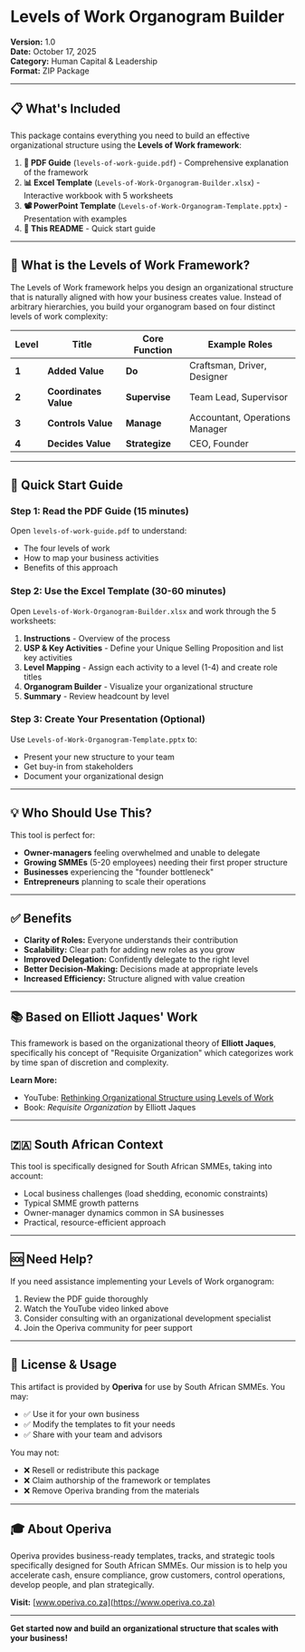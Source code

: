 # Levels of Work Organogram Builder

**Version:** 1.0  
**Date:** October 17, 2025  
**Category:** Human Capital & Leadership  
**Format:** ZIP Package

---

## 📋 What's Included

This package contains everything you need to build an effective organizational structure using the **Levels of Work framework**:

1. **📄 PDF Guide** (`levels-of-work-guide.pdf`) - Comprehensive explanation of the framework
2. **📊 Excel Template** (`Levels-of-Work-Organogram-Builder.xlsx`) - Interactive workbook with 5 worksheets
3. **📽️ PowerPoint Template** (`Levels-of-Work-Organogram-Template.pptx`) - Presentation with examples
4. **📖 This README** - Quick start guide

---

## 🎯 What is the Levels of Work Framework?

The Levels of Work framework helps you design an organizational structure that is naturally aligned with how your business creates value. Instead of arbitrary hierarchies, you build your organogram based on four distinct levels of work complexity:

| Level | Title | Core Function | Example Roles |
|-------|-------|---------------|---------------|
| **1** | **Added Value** | **Do** | Craftsman, Driver, Designer |
| **2** | **Coordinates Value** | **Supervise** | Team Lead, Supervisor |
| **3** | **Controls Value** | **Manage** | Accountant, Operations Manager |
| **4** | **Decides Value** | **Strategize** | CEO, Founder |

---

## 🚀 Quick Start Guide

### **Step 1: Read the PDF Guide** (15 minutes)

Open `levels-of-work-guide.pdf` to understand:
- The four levels of work
- How to map your business activities
- Benefits of this approach

### **Step 2: Use the Excel Template** (30-60 minutes)

Open `Levels-of-Work-Organogram-Builder.xlsx` and work through the 5 worksheets:

1. **Instructions** - Overview of the process
2. **USP & Key Activities** - Define your Unique Selling Proposition and list key activities
3. **Level Mapping** - Assign each activity to a level (1-4) and create role titles
4. **Organogram Builder** - Visualize your organizational structure
5. **Summary** - Review headcount by level

### **Step 3: Create Your Presentation** (Optional)

Use `Levels-of-Work-Organogram-Template.pptx` to:
- Present your new structure to your team
- Get buy-in from stakeholders
- Document your organizational design

---

## 💡 Who Should Use This?

This tool is perfect for:

- **Owner-managers** feeling overwhelmed and unable to delegate
- **Growing SMMEs** (5-20 employees) needing their first proper structure
- **Businesses** experiencing the "founder bottleneck"
- **Entrepreneurs** planning to scale their operations

---

## ✅ Benefits

- **Clarity of Roles:** Everyone understands their contribution
- **Scalability:** Clear path for adding new roles as you grow
- **Improved Delegation:** Confidently delegate to the right level
- **Better Decision-Making:** Decisions made at appropriate levels
- **Increased Efficiency:** Structure aligned with value creation

---

## 📚 Based on Elliott Jaques' Work

This framework is based on the organizational theory of **Elliott Jaques**, specifically his concept of "Requisite Organization" which categorizes work by time span of discretion and complexity.

**Learn More:**
- YouTube: [Rethinking Organizational Structure using Levels of Work](https://youtu.be/SxpNjYx8B1Y)
- Book: *Requisite Organization* by Elliott Jaques

---

## 🇿🇦 South African Context

This tool is specifically designed for South African SMMEs, taking into account:
- Local business challenges (load shedding, economic constraints)
- Typical SMME growth patterns
- Owner-manager dynamics common in SA businesses
- Practical, resource-efficient approach

---

## 🆘 Need Help?

If you need assistance implementing your Levels of Work organogram:

1. Review the PDF guide thoroughly
2. Watch the YouTube video linked above
3. Consider consulting with an organizational development specialist
4. Join the Operiva community for peer support

---

## 📄 License & Usage

This artifact is provided by **Operiva** for use by South African SMMEs. You may:
- ✅ Use it for your own business
- ✅ Modify the templates to fit your needs
- ✅ Share with your team and advisors

You may not:
- ❌ Resell or redistribute this package
- ❌ Claim authorship of the framework or templates
- ❌ Remove Operiva branding from the materials

---

## 🎓 About Operiva

Operiva provides business-ready templates, tracks, and strategic tools specifically designed for South African SMMEs. Our mission is to help you accelerate cash, ensure compliance, grow customers, control operations, develop people, and plan strategically.

**Visit:** [www.operiva.co.za](https://www.operiva.co.za)

---

**Get started now and build an organizational structure that scales with your business!**


